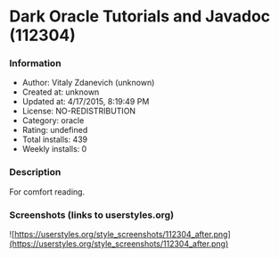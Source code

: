 # Dark Oracle Tutorials and Javadoc (112304)

### Information
- Author: Vitaly Zdanevich (unknown)
- Created at: unknown
- Updated at: 4/17/2015, 8:19:49 PM
- License: NO-REDISTRIBUTION
- Category: oracle
- Rating: undefined
- Total installs: 439
- Weekly installs: 0


### Description
For comfort reading.


### Screenshots (links to userstyles.org)
![https://userstyles.org/style_screenshots/112304_after.png](https://userstyles.org/style_screenshots/112304_after.png)


